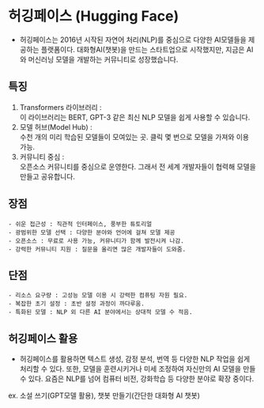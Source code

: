 # 허깅페이스 (Hugging Face)

- 허깅페이스는 2016년 시작된 자연어 처리(NLP)를 중심으로 다양한 AI모델들을 제공하는 플랫폼이다. 대화형AI(챗봇)을 만드는 스타트업으로 시작했지만, 지금은 AI와 머신러닝 모델을 개발하는 커뮤니티로 성장했습니다.  

## __특징__

1. Transformers 라이브러리 :  
    이 라이브러리는 BERT, GPT-3 같은 최신 NLP 모델을 쉽게 사용할 수 있습니다.  
2. 모델 허브(Model Hub) :  
    수천 개의 미리 학습된 모델들이 모여있는 곳. 클릭 몇 번으로 모델을 가져와 이용 가능.  
3. 커뮤니티 중심 :  
    오픈소스 커뮤니티를 중심으로 운영한다. 그래서 전 세계 개발자들이 협력해 모델을 만들고 공유합니다.  

## __장점__

    - 쉬운 접근성 : 직관적 인터페이스, 풍부한 튜토리얼  
    - 광범위한 모델 선택 : 다양한 분야와 언어에 걸쳐 모델 제공  
    - 오픈소스 : 무료로 사용 가능, 커뮤니티가 함께 발전시켜 나감.  
    - 강력한 커뮤니티 지원 : 질문을 올리면 많은 개발자들이 도와줌.  

## __단점__

    - 리소스 요구량 : 고성능 모델 이용 시 강력한 컴퓨팅 자원 필요.  
    - 복잡한 초기 설정 : 초반 설정 과정이 까다루움.  
    - 특화된 모델 : NLP 외 다른 AI 분야에서는 상대적 모델 수 적음.  

## 허깅페이스 활용

- 허깅페이스를 활용하면 텍스트 생성, 감정 분석, 번역 등 다양한 NLP 작업을 쉽게 처리할 수 있다. 또한, 모델을 훈련시키거나 미세 조정하여 자신만의 AI 모델을 만들 수 있다. 요즘은 NLP를 넘어 컴퓨터 비전, 강화학습 등 다양한 분야로 확장 중이다.  

ex. 소설 쓰기(GPT모델 활용), 챗봇 만들기(간단한 대화형 AI 챗봇)
